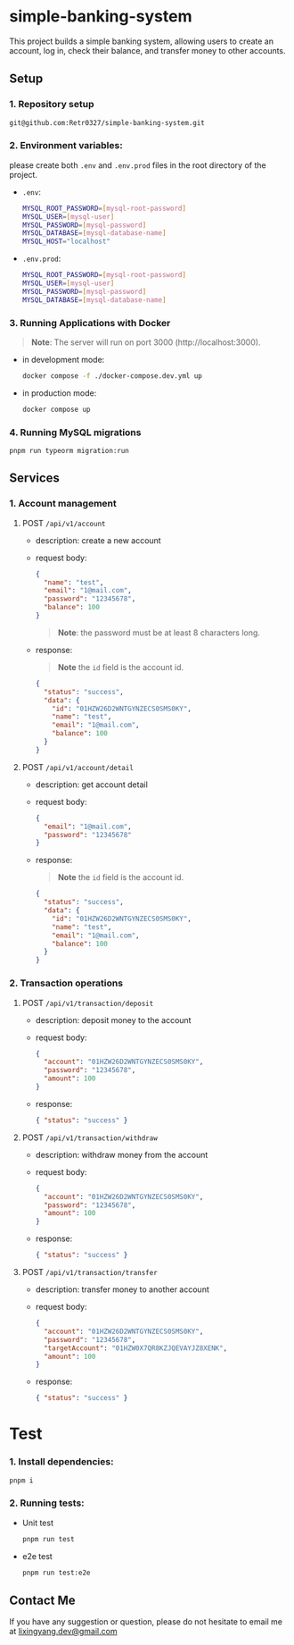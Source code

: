 # **simple-banking-system**

This project builds a simple banking system, allowing users to create an account, log in, check their balance, and transfer money to other accounts.

## **Setup**

### 1. Repository setup

```bash
git@github.com:Retr0327/simple-banking-system.git
```

### 2. Environment variables:

please create both `.env` and `.env.prod` files in the root directory of the project.

- `.env`:

  ```bash
  MYSQL_ROOT_PASSWORD=[mysql-root-password]
  MYSQL_USER=[mysql-user]
  MYSQL_PASSWORD=[mysql-password]
  MYSQL_DATABASE=[mysql-database-name]
  MYSQL_HOST="localhost"
  ```

- `.env.prod`:

  ```bash
  MYSQL_ROOT_PASSWORD=[mysql-root-password]
  MYSQL_USER=[mysql-user]
  MYSQL_PASSWORD=[mysql-password]
  MYSQL_DATABASE=[mysql-database-name]
  ```

### 3. Running Applications with Docker

> **Note**: The server will run on port 3000 (http://localhost:3000).

- in development mode:

  ```bash
  docker compose -f ./docker-compose.dev.yml up
  ```

- in production mode:

  ```bash
  docker compose up
  ```

### 4. Running MySQL migrations

```
pnpm run typeorm migration:run
```

## **Services**

### 1. Account management

1. POST `/api/v1/account`

   - description: create a new account
   - request body:

     ```json
     {
       "name": "test",
       "email": "1@mail.com",
       "password": "12345678",
       "balance": 100
     }
     ```

     > **Note**: the password must be at least 8 characters long.

   - response:

     > **Note** the `id` field is the account id.

     ```json
     {
       "status": "success",
       "data": {
         "id": "01HZW26D2WNTGYNZECS0SMS0KY",
         "name": "test",
         "email": "1@mail.com",
         "balance": 100
       }
     }
     ```

2. POST `/api/v1/account/detail`

   - description: get account detail
   - request body:

     ```json
     {
       "email": "1@mail.com",
       "password": "12345678"
     }
     ```

   - response:

     > **Note** the `id` field is the account id.

     ```json
     {
       "status": "success",
       "data": {
         "id": "01HZW26D2WNTGYNZECS0SMS0KY",
         "name": "test",
         "email": "1@mail.com",
         "balance": 100
       }
     }
     ```

### 2. Transaction operations

1. POST `/api/v1/transaction/deposit`

   - description: deposit money to the account
   - request body:

     ```json
     {
       "account": "01HZW26D2WNTGYNZECS0SMS0KY",
       "password": "12345678",
       "amount": 100
     }
     ```

   - response:

     ```json
     { "status": "success" }
     ```

2. POST `/api/v1/transaction/withdraw`

   - description: withdraw money from the account
   - request body:

     ```json
     {
       "account": "01HZW26D2WNTGYNZECS0SMS0KY",
       "password": "12345678",
       "amount": 100
     }
     ```

   - response:

     ```json
     { "status": "success" }
     ```

3. POST `/api/v1/transaction/transfer`

   - description: transfer money to another account
   - request body:

     ```json
     {
       "account": "01HZW26D2WNTGYNZECS0SMS0KY",
       "password": "12345678",
       "targetAccount": "01HZW0X7QR8KZJQEVAYJZ8XENK",
       "amount": 100
     }
     ```

   - response:

     ```json
     { "status": "success" }
     ```

# **Test**

### 1. Install dependencies:

```bash
pnpm i
```

### 2. Running tests:

- Unit test

  ```bash
  pnpm run test
  ```

- e2e test

  ```bash
  pnpm run test:e2e
  ```

## Contact Me

If you have any suggestion or question, please do not hesitate to email me at lixingyang.dev@gmail.com
